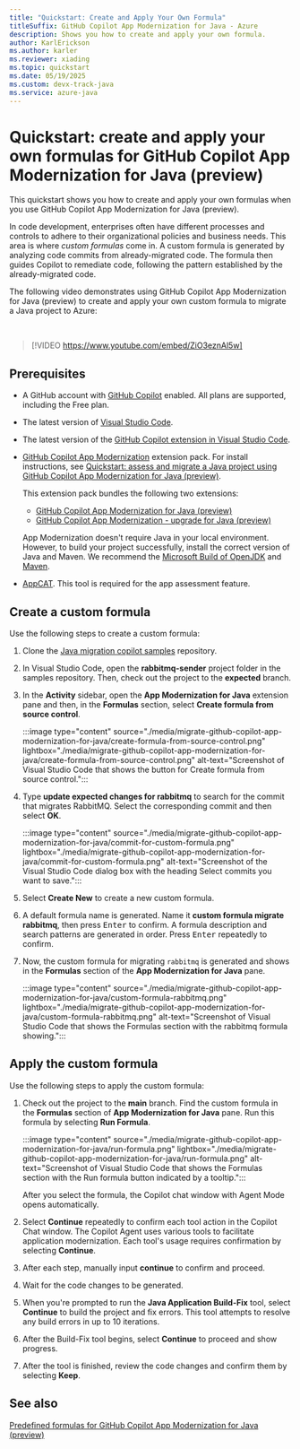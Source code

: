 ```yaml
---
title: "Quickstart: Create and Apply Your Own Formula"
titleSuffix: GitHub Copilot App Modernization for Java - Azure
description: Shows you how to create and apply your own formula.
author: KarlErickson
ms.author: karler
ms.reviewer: xiading
ms.topic: quickstart
ms.date: 05/19/2025
ms.custom: devx-track-java
ms.service: azure-java
---
```


# Quickstart: create and apply your own formulas for GitHub Copilot App Modernization for Java (preview)

This quickstart shows you how to create and apply your own formulas when you use GitHub Copilot App Modernization for Java (preview).

In code development, enterprises often have different processes and controls to adhere to their organizational policies and business needs. This area is where *custom formulas* come in. A custom formula is generated by analyzing code commits from already-migrated code. The formula then guides Copilot to remediate code, following the pattern established by the already-migrated code.

The following video demonstrates using GitHub Copilot App Modernization for Java (preview) to create and apply your own custom formula to migrate a Java project to Azure:

<br>

> [!VIDEO https://www.youtube.com/embed/ZiO3eznAl5w]

## Prerequisites

- A GitHub account with [GitHub Copilot](https://github.com/features/copilot) enabled. All plans are supported, including the Free plan.
- The latest version of [Visual Studio Code](https://code.visualstudio.com/).
- The latest version of the [GitHub Copilot extension in Visual Studio Code](https://code.visualstudio.com/docs/copilot/overview).
- [GitHub Copilot App Modernization](https://marketplace.visualstudio.com/items?itemName=vscjava.vscode-app-mod-pack) extension pack. For install instructions, see [Quickstart: assess and migrate a Java project using GitHub Copilot App Modernization for Java (preview)](migrate-github-copilot-app-modernization-for-java-quickstart-assess-migrate.md).

  This extension pack bundles the following two extensions:
  - [GitHub Copilot App Modernization for Java (preview)](migrate-github-copilot-app-modernization-for-java.md)
  - [GitHub Copilot App Modernization - upgrade for Java (preview)](/java/upgrade/overview)

  App Modernization doesn't require Java in your local environment. However, to build your project successfully, install the correct version of Java and Maven. We recommend the [Microsoft Build of OpenJDK](/java/openjdk/) and [Maven](https://maven.apache.org/download.cgi).

- [AppCAT](/azure/migrate/appcat/java-preview#download-and-install). This tool is required for the app assessment feature.

## Create a custom formula

Use the following steps to create a custom formula:

1. Clone the [Java migration copilot samples](https://github.com/Azure-Samples/java-migration-copilot-samples) repository.

1. In Visual Studio Code, open the **rabbitmq-sender** project folder in the samples repository. Then, check out the project to the **expected** branch.

1. In the **Activity** sidebar, open the **App Modernization for Java** extension pane and then, in the **Formulas** section, select **Create formula from source control**.

   :::image type="content" source="./media/migrate-github-copilot-app-modernization-for-java/create-formula-from-source-control.png" lightbox="./media/migrate-github-copilot-app-modernization-for-java/create-formula-from-source-control.png" alt-text="Screenshot of Visual Studio Code that shows the button for Create formula from source control.":::

1. Type **update expected changes for rabbitmq** to search for the commit that migrates RabbitMQ. Select the corresponding commit and then select **OK**.

   :::image type="content" source="./media/migrate-github-copilot-app-modernization-for-java/commit-for-custom-formula.png" lightbox="./media/migrate-github-copilot-app-modernization-for-java/commit-for-custom-formula.png" alt-text="Screenshot of the Visual Studio Code dialog box with the heading Select commits you want to save.":::

1. Select **Create New** to create a new custom formula.

1. A default formula name is generated. Name it **custom formula migrate rabbitmq**, then press <kbd>Enter</kbd> to confirm. A formula description and search patterns are generated in order. Press <kbd>Enter</kbd> repeatedly to confirm.

1. Now, the custom formula for migrating `rabbitmq` is generated and shows in the **Formulas** section of the **App Modernization for Java** pane.

   :::image type="content" source="./media/migrate-github-copilot-app-modernization-for-java/custom-formula-rabbitmq.png" lightbox="./media/migrate-github-copilot-app-modernization-for-java/custom-formula-rabbitmq.png" alt-text="Screenshot of Visual Studio Code that shows the Formulas section with the rabbitmq formula showing.":::

## Apply the custom formula

Use the following steps to apply the custom formula:

1. Check out the project to the **main** branch. Find the custom formula in the **Formulas** section of **App Modernization for Java** pane. Run this formula by selecting **Run Formula**.

   :::image type="content" source="./media/migrate-github-copilot-app-modernization-for-java/run-formula.png" lightbox="./media/migrate-github-copilot-app-modernization-for-java/run-formula.png" alt-text="Screenshot of Visual Studio Code that shows the Formulas section with the Run formula button indicated by a tooltip.":::

   After you select the formula, the Copilot chat window with Agent Mode opens automatically.

1. Select **Continue** repeatedly to confirm each tool action in the Copilot Chat window. The Copilot Agent uses various tools to facilitate application modernization. Each tool's usage requires confirmation by selecting **Continue**.

1. After each step, manually input **continue** to confirm and proceed.

1. Wait for the code changes to be generated.

1. When you're prompted to run the **Java Application Build-Fix** tool, select **Continue** to build the project and fix errors. This tool attempts to resolve any build errors in up to 10 iterations.

1. After the Build-Fix tool begins, select **Continue** to proceed and show progress.

1. After the tool is finished, review the code changes and confirm them by selecting **Keep**.

## See also

[Predefined formulas for GitHub Copilot App Modernization for Java (preview)](migrate-github-copilot-app-modernization-for-java-predefined-formula.md)
